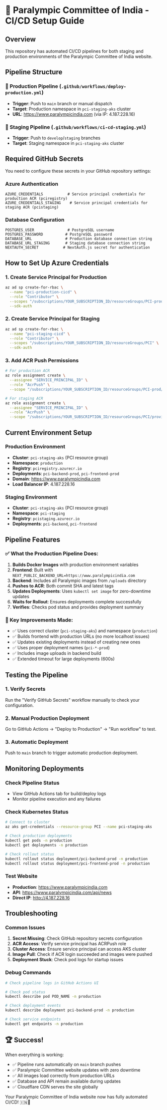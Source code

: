 # 🏅 Paralympic Committee of India - CI/CD Setup Guide

## Overview

This repository has automated CI/CD pipelines for both staging and production environments of the Paralympic Committee of India website.

## Pipeline Structure

### 🚀 Production Pipeline (`.github/workflows/deploy-production.yml`)
- **Trigger**: Push to `main` branch or manual dispatch
- **Target**: Production namespace in `pci-staging-aks` cluster
- **URL**: https://www.paralympicindia.com (via IP: 4.187.228.16)

### 🧪 Staging Pipeline (`.github/workflows/ci-cd-staging.yml`)  
- **Trigger**: Push to `develop`/`staging` branches
- **Target**: Staging namespace in `pci-staging-aks` cluster

## Required GitHub Secrets

You need to configure these secrets in your GitHub repository settings:

### Azure Authentication
```
AZURE_CREDENTIALS           # Service principal credentials for production ACR (pciregistry)
AZURE_CREDENTIALS_STAGING    # Service principal credentials for staging ACR (pcistaging)
```

### Database Configuration
```
POSTGRES_USER               # PostgreSQL username
POSTGRES_PASSWORD          # PostgreSQL password  
DATABASE_URL               # Production database connection string
DATABASE_URL_STAGING       # Staging database connection string
NEXTAUTH_SECRET           # NextAuth.js secret for authentication
```

## How to Set Up Azure Credentials

### 1. Create Service Principal for Production
```bash
az ad sp create-for-rbac \
  --name "pci-production-cicd" \
  --role "Contributor" \
  --scopes "/subscriptions/YOUR_SUBSCRIPTION_ID/resourceGroups/PCI-prod" \
  --sdk-auth
```

### 2. Create Service Principal for Staging  
```bash
az ad sp create-for-rbac \
  --name "pci-staging-cicd" \
  --role "Contributor" \
  --scopes "/subscriptions/YOUR_SUBSCRIPTION_ID/resourceGroups/PCI" \
  --sdk-auth
```

### 3. Add ACR Push Permissions
```bash
# For production ACR
az role assignment create \
  --assignee "SERVICE_PRINCIPAL_ID" \
  --role "AcrPush" \
  --scope "/subscriptions/YOUR_SUBSCRIPTION_ID/resourceGroups/PCI-prod/providers/Microsoft.ContainerRegistry/registries/pciregistry"

# For staging ACR  
az role assignment create \
  --assignee "SERVICE_PRINCIPAL_ID" \
  --role "AcrPush" \
  --scope "/subscriptions/YOUR_SUBSCRIPTION_ID/resourceGroups/PCI/providers/Microsoft.ContainerRegistry/registries/pcistaging"
```

## Current Environment Setup

### Production Environment
- **Cluster**: `pci-staging-aks` (PCI resource group)
- **Namespace**: `production`
- **Registry**: `pciregistry.azurecr.io`
- **Deployments**: `pci-backend-prod`, `pci-frontend-prod`
- **Domain**: https://www.paralympicindia.com
- **Load Balancer IP**: 4.187.228.16

### Staging Environment  
- **Cluster**: `pci-staging-aks` (PCI resource group)
- **Namespace**: `pci-staging`
- **Registry**: `pcistaging.azurecr.io`
- **Deployments**: `pci-backend`, `pci-frontend`

## Pipeline Features

### ✅ What the Production Pipeline Does:
1. **Builds Docker Images** with production environment variables
2. **Frontend**: Built with `NEXT_PUBLIC_BACKEND_URL=https://www.paralympicindia.com`
3. **Backend**: Includes all Paralympic images from `/uploads` directory
4. **Pushes to ACR**: Both commit SHA and latest tags
5. **Updates Deployments**: Uses `kubectl set image` for zero-downtime updates
6. **Waits for Rollout**: Ensures deployments complete successfully
7. **Verifies**: Checks pod status and provides deployment summary

### 🔧 Key Improvements Made:
- ✅ Uses correct cluster (`pci-staging-aks`) and namespace (`production`)
- ✅ Builds frontend with production URLs (no more localhost issues)
- ✅ Updates existing deployments instead of creating new ones
- ✅ Uses proper deployment names (`pci-*-prod`)
- ✅ Includes image uploads in backend build
- ✅ Extended timeout for large deployments (600s)

## Testing the Pipeline

### 1. Verify Secrets
Run the "Verify GitHub Secrets" workflow manually to check your configuration.

### 2. Manual Production Deployment
Go to GitHub Actions → "Deploy to Production" → "Run workflow" to test.

### 3. Automatic Deployment
Push to `main` branch to trigger automatic production deployment.

## Monitoring Deployments

### Check Pipeline Status
- View GitHub Actions tab for build/deploy logs
- Monitor pipeline execution and any failures

### Check Kubernetes Status
```bash
# Connect to cluster
az aks get-credentials --resource-group PCI --name pci-staging-aks

# Check production deployments  
kubectl get pods -n production
kubectl get deployments -n production

# Check rollout status
kubectl rollout status deployment/pci-backend-prod -n production
kubectl rollout status deployment/pci-frontend-prod -n production
```

### Test Website
- **Production**: https://www.paralympicindia.com
- **API**: https://www.paralympicindia.com/api/news
- **Direct IP**: http://4.187.228.16

## Troubleshooting

### Common Issues

1. **Secret Missing**: Check GitHub repository secrets configuration
2. **ACR Access**: Verify service principal has ACRPush role
3. **Cluster Access**: Ensure service principal can access AKS cluster
4. **Image Pull**: Check if ACR login succeeded and images were pushed
5. **Deployment Stuck**: Check pod logs for startup issues

### Debug Commands
```bash
# Check pipeline logs in GitHub Actions UI

# Check pod status
kubectl describe pod POD_NAME -n production

# Check deployment events  
kubectl describe deployment pci-backend-prod -n production

# Check service endpoints
kubectl get endpoints -n production
```

## 🏆 Success!

When everything is working:
- ✅ Pipeline runs automatically on `main` branch pushes
- ✅ Paralympic Committee website updates with zero downtime  
- ✅ All images load correctly from production URLs
- ✅ Database and API remain available during updates
- ✅ Cloudflare CDN serves the site globally

Your Paralympic Committee of India website now has fully automated CI/CD! 🇮🇳🏅
